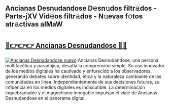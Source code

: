 ## Ancianas Desnudandose D𝚎sn𝚞dos filtr𝚊dos - Parts-jXV Vid𝚎os filtr𝚊dos - N𝚞evas f𝚘tos atr𝚊ctivas aIMaW

# <h2><a href="http://mb7rwze.tromn.icu/?c=Ancianas+Desnudandose">🔗👉👉👉 Ancianas Desnudandose 🔗🔗</a></h2>

[![Ancianas Desnudandose nuevo](https://i.imgur.com/pEAQMta.gif)](http://mb7rwze.tromn.icu/?c=Ancianas+Desnudandose)
Ancianas Desnudandose, una persona multifacética y paradójica, desafía la comprensión simple. Su uso innovador de los medios digitales ha cautivado y enfurecido a los observadores, generando debates sobre identidad, ética y la naturaleza cambiante de las comunidades en línea. Independientemente de sus decisiones futuras, su influencia en los medios digitales es indiscutible. La determinación inquebrantable y el magnetismo innegable impulsan el viaje de Ancianas Desnudandose en el panorama digital.
